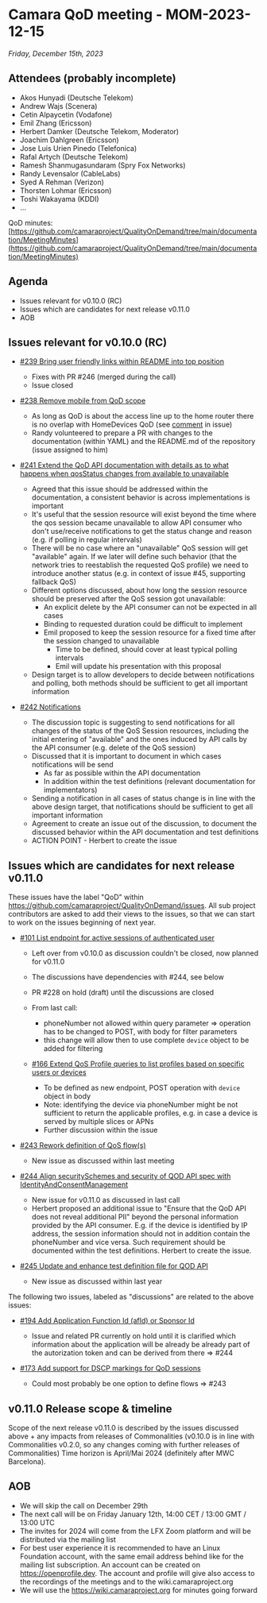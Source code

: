 # Camara QoD meeting - MOM-2023-12-15

*Friday, December 15th, 2023*

## Attendees (probably incomplete)

* Akos Hunyadi (Deutsche Telekom)
* Andrew Wajs (Scenera)
* Cetin Alpaycetin (Vodafone)
* Emil Zhang (Ericsson)
* Herbert Damker (Deutsche Telekom, Moderator)
* Joachim Dahlgreen (Ericsson)
* Jose Luis Urien Pinedo (Telefonica)
* Rafal Artych (Deutsche Telekom)
* Ramesh Shanmugasundaram (Spry Fox Networks)
* Randy Levensalor (CableLabs)
* Syed A Rehman (Verizon)
* Thorsten Lohmar (Ericsson)
* Toshi Wakayama (KDDI)
* ...


QoD minutes: [https://github.com/camaraproject/QualityOnDemand/tree/main/documentation/MeetingMinutes](https://github.com/camaraproject/QualityOnDemand/tree/main/documentation/MeetingMinutes)

## Agenda

* Issues relevant for v0.10.0 (RC)
* Issues which are candidates for next release v0.11.0
* AOB

## Issues relevant for v0.10.0 (RC)

* [#239 Bring user friendly links within README into top position](https://github.com/camaraproject/QualityOnDemand/issues/239)
  * Fixes with PR #246 (merged during the call)
  * Issue closed

* [#238 Remove mobile from QoD scope](https://github.com/camaraproject/QualityOnDemand/issues/238)
  * As long as QoD is about the access line up to the home router there is no overlap with HomeDevices QoD (see [comment](https://github.com/camaraproject/QualityOnDemand/issues/238#issuecomment-1856862249) in issue)
  * Randy volunteered to prepare a PR with changes to the documentation (within YAML) and the README.md of the repository (issue assigned to him)

* [#241 Extend the QoD API documentation with details as to what happens when qosStatus changes from available to unavailable](https://github.com/camaraproject/QualityOnDemand/issues/241)
  * Agreed that this issue should be addressed within the documentation, a consistent behavior is across implementations is important
  * It's useful that the session resource will exist beyond the time where the qos session became unavailable to allow API consumer who don't use/receive notifications to get the status change and reason (e.g. if polling in regular intervals)
  * There will be no case where an "unavailable" QoS session will get "available" again. If we later will define such behavior (that the network tries to reestablish the requested QoS profile) we need to introduce another status (e.g. in context of issue #45, supporting fallback QoS)
  * Different options discussed, about how long the session resource should be preserved after the QoS session got unavailable:
    * An explicit delete by the API consumer can not be expected in all cases
    * Binding to requested duration could be difficult to implement
    * Emil proposed to keep the session resource for a fixed time after the session changed to unavailable
      * Time to be defined, should cover at least typical polling intervals
      * Emil will update his presentation with this proposal
  * Design target is to allow developers to decide between notifications and polling, both methods should be sufficient to get all important information

* [#242 Notifications](https://github.com/camaraproject/QualityOnDemand/discussions/242)
  * The discussion topic is suggesting to send notifications for all changes of the status of the QoS Session resources, including the initial entering of "available" and the ones induced by API calls by the API consumer (e.g. delete of the QoS session)
  * Discussed that it is important to document in which cases notifications will be send
    * As far as possible within the API documentation
    * In addition within the test definitions (relevant documentation for implementators)
  * Sending a notification in all cases of status change is in line with the above design target, that notifications should be sufficient to get all important information
  * Agreement to create an issue out of the discussion, to document the discussed behavior within the API documentation and test definitions
  * ACTION POINT - Herbert to create the issue

## Issues which are candidates for next release v0.11.0

These issues have the label "QoD" within https://github.com/camaraproject/QualityOnDemand/issues.
All sub project contributors are asked to add their views to the issues, so that we can start to work on the issues beginning of next year.

* [#101 List endpoint for active sessions of authenticated user](https://github.com/camaraproject/QualityOnDemand/issues/101)
  * Left over from v0.10.0 as discussion couldn't be closed, now planned for v0.11.0
  * The discussions have dependencies with #244, see below
  * PR #228 on hold (draft) until the discussions are closed
  * From last call:
    * phoneNumber not allowed within query parameter => operation has to be changed to POST, with body for filter parameters
    * this change will allow then to use complete `device` object to be added for filtering

  * [#166 Extend QoS Profile queries to list profiles based on specific users or devices](https://github.com/camaraproject/QualityOnDemand/issues/166)
    * To be defined as new endpoint, POST operation with `device` object in body
    * Note: identifying the device via phoneNumber might be not sufficient to return the applicable profiles, e.g. in case a device is served by multiple slices or APNs
    * Further discussion within the issue

* [#243 Rework definition of QoS flow(s)](https://github.com/camaraproject/QualityOnDemand/issues/243)
  * New issue as discussed within last meeting

* [#244 Align securitySchemes and security of QOD API spec with IdentityAndConsentManagement](https://github.com/camaraproject/QualityOnDemand/issues/244)
  * New issue for v0.11.0 as discussed in last call
  * Herbert proposed an additional issue to "Ensure that the QoD API does not reveal additional PII" beyond the personal information provided by the API consumer. E.g. if the device is identified by IP address, the session information should not in addition contain the phoneNumber and vice versa. Such requirement should be documented within the test definitions. Herbert to create the issue.

* [#245 Update and enhance test definition file for QOD API](https://github.com/camaraproject/QualityOnDemand/issues/245)
  * New issue as discussed within last year


The following two issues, labeled as "discussions" are related to the above issues:

* [#194 Add Application Function Id (afId) or Sponsor Id](https://github.com/camaraproject/QualityOnDemand/issues/194)
  * Issue and related PR currently on hold until it is clarified which information about the application will be already be already part of the autorization token and can be derived from there => #244

* [#173 Add support for DSCP markings for QoD sessions](https://github.com/camaraproject/QualityOnDemand/issues/173)
  * Could most probably be one option to define flows => #243 


## v0.11.0 Release scope & timeline

Scope of the next release v0.11.0 is described by the issues discussed above + any impacts from releases of Commonalities (v0.10.0 is in line with Commonalities v0.2.0, so any changes coming with further releases of Commonalities)
Time horizon is April/Mai 2024 (definitely after MWC Barcelona).

## AOB

* We will skip the call on December 29th
* The next call will be on Friday January 12th, 14:00 CET / 13:00 GMT / 13:00 UTC
* The invites for 2024 will come from the LFX Zoom platform and will be distributed via the mailing list
* For best user experience it is recommended to have an Linux Foundation account, with the same email address behind like for the mailing list subscription. An account can be created on https://openprofile.dev. The account and profile will give also access to the recordings of the meetings and to the wiki.camaraproject.org
* We will use the https://wiki.camaraproject.org for minutes going forward
